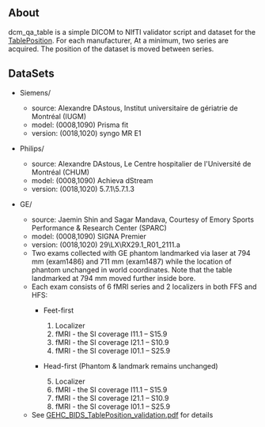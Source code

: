 
## About

dcm_qa_table is a simple DICOM to NIfTI validator script and dataset for the [TablePosition](https://github.com/rordenlab/dcm2niix/issues/726). For each manufacturer, At a minimum, two series are acquired. The position of the dataset is moved between series.

## DataSets

* Siemens/
  * source: Alexandre DAstous, Institut universitaire de gériatrie de Montréal (IUGM)
  * model: (0008,1090) Prisma fit
  * version: (0018,1020) syngo MR E1

* Philips/
  * source: Alexandre DAstous, Le Centre hospitalier de l'Université de Montréal (CHUM) 
  * model: (0008,1090) Achieva dStream
  * version: (0018,1020) 5.7.1\5.7.1.3

 * GE/
   * source: Jaemin Shin and Sagar Mandava, Courtesy of Emory Sports Performance & Research Center (SPARC)
   * model: (0008,1090) SIGNA Premier
   * version:  (0018,1020) 29\LX\RX29.1_R01_2111.a
   * Two exams collected with GE phantom landmarked via laser at 794 mm (exam1486) and 711 mm (exam1487) while the location of phantom unchanged in world coordinates. Note that the table landmarked at 794 mm moved further inside bore.
   * Each exam consists of 6 fMRI series and 2 localizers in both FFS and HFS:
      - Feet-first 
        1) Localizer 
        2) fMRI - the SI coverage I11.1 – S15.9
        3) fMRI - the SI coverage I21.1 – S10.9
        4) fMRI - the SI coverage I01.1 – S25.9
      - Head-first (Phantom & landmark remains unchanged)

        5) Localizer
        6) fMRI - the SI coverage I11.1 – S15.9
        7) fMRI - the SI coverage I21.1 – S10.9
        8) fMRI - the SI coverage I01.1 – S25.9
    * See [GEHC_BIDS_TablePosition_validation.pdf](https://github.com/mr-jaemin/ge-mri/blob/main/doc/GEHC_BIDS_TablePosition_validation.pdf) for details